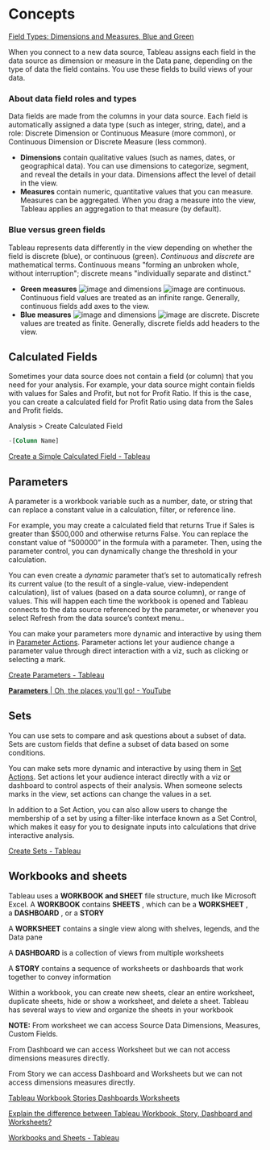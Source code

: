 # Concepts

[Field Types: Dimensions and Measures, Blue and Green](https://help.tableau.com/current/pro/desktop/en-us/datafields_typesandroles.htm)

When you connect to a new data source, Tableau assigns each field in the data source as dimension or measure in the Data pane, depending on the type of data the field contains. You use these fields to build views of your data.

### About data field roles and types

Data fields are made from the columns in your data source. Each field is automatically assigned a data type (such as integer, string, date), and a role: Discrete Dimension or Continuous Measure (more common), or Continuous Dimension or Discrete Measure (less common).

- **Dimensions** contain qualitative values (such as names, dates, or geographical data). You can use dimensions to categorize, segment, and reveal the details in your data. Dimensions affect the level of detail in the view.
- **Measures** contain numeric, quantitative values that you can measure. Measures can be aggregated. When you drag a measure into the view, Tableau applies an aggregation to that measure (by default).

### Blue versus green fields

Tableau represents data differently in the view depending on whether the field is discrete (blue), or continuous (green). _Continuous_ and _discrete_ are mathematical terms. Continuous means "forming an unbroken whole, without interruption"; discrete means "individually separate and distinct."

- **Green measures** ![image](https://help.tableau.com/current/pro/desktop/en-us/Img/continuous_meas.png) and dimensions ![image](https://help.tableau.com/current/pro/desktop/en-us/Img/continuous_dim.png) are continuous. Continuous field values are treated as an infinite range. Generally, continuous fields add axes to the view.
- **Blue measures** ![image](https://help.tableau.com/current/pro/desktop/en-us/Img/discrete_meas.png) and dimensions ![image](https://help.tableau.com/current/pro/desktop/en-us/Img/discrete_dim.png) are discrete. Discrete values are treated as finite. Generally, discrete fields add headers to the view.

## Calculated Fields

Sometimes your data source does not contain a field (or column) that you need for your analysis. For example, your data source might contain fields with values for Sales and Profit, but not for Profit Ratio. If this is the case, you can create a calculated field for Profit Ratio using data from the Sales and Profit fields.

Analysis > Create Calculated Field

```sql
-[Column Name]
```

[Create a Simple Calculated Field - Tableau](https://help.tableau.com/current/pro/desktop/en-us/calculations_calculatedfields_formulas.htm)

## Parameters

A parameter is a workbook variable such as a number, date, or string that can replace a constant value in a calculation, filter, or reference line.

For example, you may create a calculated field that returns True if Sales is greater than $500,000 and otherwise returns False. You can replace the constant value of “500000” in the formula with a parameter. Then, using the parameter control, you can dynamically change the threshold in your calculation.

You can even create a _dynamic_ parameter that’s set to automatically refresh its current value (to the result of a single-value, view-independent calculation), list of values (based on a data source column), or range of values. This will happen each time the workbook is opened and Tableau connects to the data source referenced by the parameter, or whenever you select Refresh from the data source’s context menu..

You can make your parameters more dynamic and interactive by using them in [Parameter Actions](https://help.tableau.com/current/pro/desktop/en-us/actions_parameters.htm). Parameter actions let your audience change a parameter value through direct interaction with a viz, such as clicking or selecting a mark.

[Create Parameters - Tableau](https://help.tableau.com/current/pro/desktop/en-us/parameters_create.htm)

[**Parameters** | Oh, the places you'll go! - YouTube](https://www.youtube.com/watch?v=Xk9HnpmWtsU)

## Sets

You can use sets to compare and ask questions about a subset of data. Sets are custom fields that define a subset of data based on some conditions.

You can make sets more dynamic and interactive by using them in [Set Actions](https://help.tableau.com/current/pro/desktop/en-us/actions_sets.htm). Set actions let your audience interact directly with a viz or dashboard to control aspects of their analysis. When someone selects marks in the view, set actions can change the values in a set.

In addition to a Set Action, you can also allow users to change the membership of a set by using a filter-like interface known as a Set Control, which makes it easy for you to designate inputs into calculations that drive interactive analysis.

[Create Sets - Tableau](https://help.tableau.com/current/pro/desktop/en-us/sortgroup_sets_create.htm)

## Workbooks and sheets

Tableau uses a **WORKBOOK and SHEET** file structure, much like Microsoft Excel. A **WORKBOOK** contains **SHEETS** , which can be a **WORKSHEET** , a **DASHBOARD** , or a **STORY**

A **WORKSHEET** contains a single view along with shelves, legends, and the Data pane

A **DASHBOARD** is a collection of views from multiple worksheets

A **STORY** contains a sequence of worksheets or dashboards that work together to convey information

Within a workbook, you can create new sheets, clear an entire worksheet, duplicate sheets, hide or show a worksheet, and delete a sheet. Tableau has several ways to view and organize the sheets in your workbook

**NOTE:** From worksheet we can access Source Data Dimensions, Measures, Custom Fields.

From Dashboard we can access Worksheet but we can not access dimensions measures directly.

From Story we can access Dashboard and Worksheets but we can not access dimensions measures directly.

[Tableau Workbook Stories Dashboards Worksheets](https://www.wisdomaxis.com/technology/software/tableau/interview-questions/tableau-workbook-story-dashboard-worksheet-data-views.php)

[Explain the difference between Tableau Workbook, Story, Dashboard and Worksheets?](https://www.linkedin.com/pulse/explain-difference-between-tableau-workbook-story-upendar-sheethala/)

[Workbooks and Sheets - Tableau](https://help.tableau.com/current/pro/desktop/en-us/environ_workbooksandsheets.htm)
